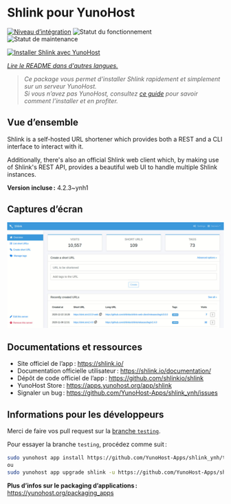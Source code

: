 <!--
Nota bene : ce README est automatiquement généré par <https://github.com/YunoHost/apps/tree/master/tools/readme_generator>
Il NE doit PAS être modifié à la main.
-->

# Shlink pour YunoHost

[![Niveau d’intégration](https://dash.yunohost.org/integration/shlink.svg)](https://ci-apps.yunohost.org/ci/apps/shlink/) ![Statut du fonctionnement](https://ci-apps.yunohost.org/ci/badges/shlink.status.svg) ![Statut de maintenance](https://ci-apps.yunohost.org/ci/badges/shlink.maintain.svg)

[![Installer Shlink avec YunoHost](https://install-app.yunohost.org/install-with-yunohost.svg)](https://install-app.yunohost.org/?app=shlink)

*[Lire le README dans d'autres langues.](./ALL_README.md)*

> *Ce package vous permet d’installer Shlink rapidement et simplement sur un serveur YunoHost.*  
> *Si vous n’avez pas YunoHost, consultez [ce guide](https://yunohost.org/install) pour savoir comment l’installer et en profiter.*

## Vue d’ensemble

Shlink is a self-hosted URL shortener which provides both a REST and a CLI interface to interact with it.

Additionally, there's also an official Shlink web client which, by making use of Shlink's REST API, provides a beautiful web UI to handle multiple Shlink instances.

**Version incluse :** 4.2.3~ynh1

## Captures d’écran

![Capture d’écran de Shlink](./doc/screenshots/shlink-web-client-placeholder.jpg)

## Documentations et ressources

- Site officiel de l’app : <https://shlink.io/>
- Documentation officielle utilisateur : <https://shlink.io/documentation/>
- Dépôt de code officiel de l’app : <https://github.com/shlinkio/shlink>
- YunoHost Store : <https://apps.yunohost.org/app/shlink>
- Signaler un bug : <https://github.com/YunoHost-Apps/shlink_ynh/issues>

## Informations pour les développeurs

Merci de faire vos pull request sur la [branche `testing`](https://github.com/YunoHost-Apps/shlink_ynh/tree/testing).

Pour essayer la branche `testing`, procédez comme suit :

```bash
sudo yunohost app install https://github.com/YunoHost-Apps/shlink_ynh/tree/testing --debug
ou
sudo yunohost app upgrade shlink -u https://github.com/YunoHost-Apps/shlink_ynh/tree/testing --debug
```

**Plus d’infos sur le packaging d’applications :** <https://yunohost.org/packaging_apps>
